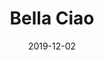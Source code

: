 --- 
layout: sheets-layout
title: "Bella Ciao"
date: 2019-12-02
categories: arrangements
pdf-link: bella-ciao.pdf
pdf-lyric: "#"
yt-link: "#"
muse-link: https://musescore.com/user/28025112/scores/5872263
difficulty: Hard
thumbnail: 
---